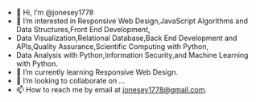 - 👋 Hi, I’m @jonesey1778
- 👀 I’m interested in Responsive Web Design,JavaScript Algorithms and Data Structures,Front End Development,
- Data Visualization,Relational Database,Back End Development and APIs,Quality Assurance,Scientific Computing with Python,
- Data Analysis with Python,Information Security,and Machine Learning with Python.
- 🌱 I’m currently learning Responsive Web Design.
- 💞️ I’m looking to collaborate on ...
- 📫 How to reach me by email at jonesey1778@gmail.com.


